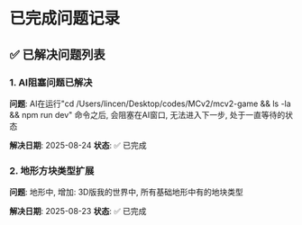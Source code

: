 # 已完成问题记录

## ✅ 已解决问题列表

### 1. AI阻塞问题已解决
**问题**: AI在运行"cd /Users/lincen/Desktop/codes/MCv2/mcv2-game && ls -la && npm run dev" 命令之后, 会阻塞在AI窗口, 无法进入下一步, 处于一直等待的状态

**解决日期**: 2025-08-24
**状态**: ✅ 已完成

### 2. 地形方块类型扩展
**问题**: 地形中, 增加: 3D版我的世界中, 所有基础地形中有的地块类型

**解决日期**: 2025-08-23
**状态**: ✅ 已完成